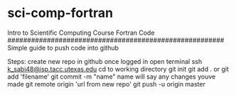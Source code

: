 # sci-comp-fortran
Intro to Scientific Computing Course
Fortran Code
#######################################################
Simple guide to push code into github

Steps:
create new repo in github once logged in
open terminal
ssh k_sabi48@isp.tacc.utexas.edu
cd to working directory
git init
git add .
  or git add 'filename'
git commit -m "name"
  name will say any changes youve made
git remote origin 'url from new repo'
git push -u origin master
